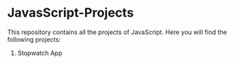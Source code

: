 # JavasScript-Projects
This repository contains all the projects of JavaScript.
Here you will find the following projects: 
  1. Stopwatch App
